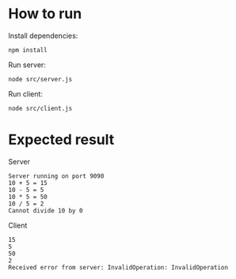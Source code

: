# How to run

Install dependencies:

```
npm install
```

Run server:

```
node src/server.js
```

Run client:

```
node src/client.js
```

# Expected result

Server

```
Server running on port 9090
10 + 5 = 15
10 - 5 = 5
10 * 5 = 50
10 / 5 = 2
Cannot divide 10 by 0
```

Client

```
15
5
50
2
Received error from server: InvalidOperation: InvalidOperation
```
